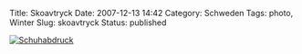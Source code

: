 Title: Skoavtryck
Date: 2007-12-13 14:42
Category: Schweden
Tags: photo, Winter
Slug: skoavtryck
Status: published

[![Schuhabdruck](/pic/skosno_s.jpg "Schuhabdruck")](/pic/skosno_l.jpg)

